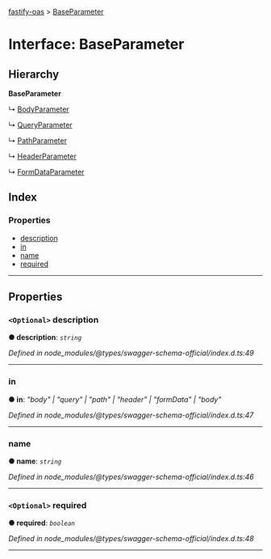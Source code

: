 [fastify-oas](../README.md) > [BaseParameter](../interfaces/baseparameter.md)

# Interface: BaseParameter

## Hierarchy

**BaseParameter**

↳  [BodyParameter](bodyparameter.md)

↳  [QueryParameter](queryparameter.md)

↳  [PathParameter](pathparameter.md)

↳  [HeaderParameter](headerparameter.md)

↳  [FormDataParameter](formdataparameter.md)

## Index

### Properties

* [description](baseparameter.md#description)
* [in](baseparameter.md#in)
* [name](baseparameter.md#name)
* [required](baseparameter.md#required)

---

## Properties

<a id="description"></a>

### `<Optional>` description

**● description**: *`string`*

*Defined in node_modules/@types/swagger-schema-official/index.d.ts:49*

___
<a id="in"></a>

###  in

**● in**: *"body" \| "query" \| "path" \| "header" \| "formData" \| "body"*

*Defined in node_modules/@types/swagger-schema-official/index.d.ts:47*

___
<a id="name"></a>

###  name

**● name**: *`string`*

*Defined in node_modules/@types/swagger-schema-official/index.d.ts:46*

___
<a id="required"></a>

### `<Optional>` required

**● required**: *`boolean`*

*Defined in node_modules/@types/swagger-schema-official/index.d.ts:48*

___

